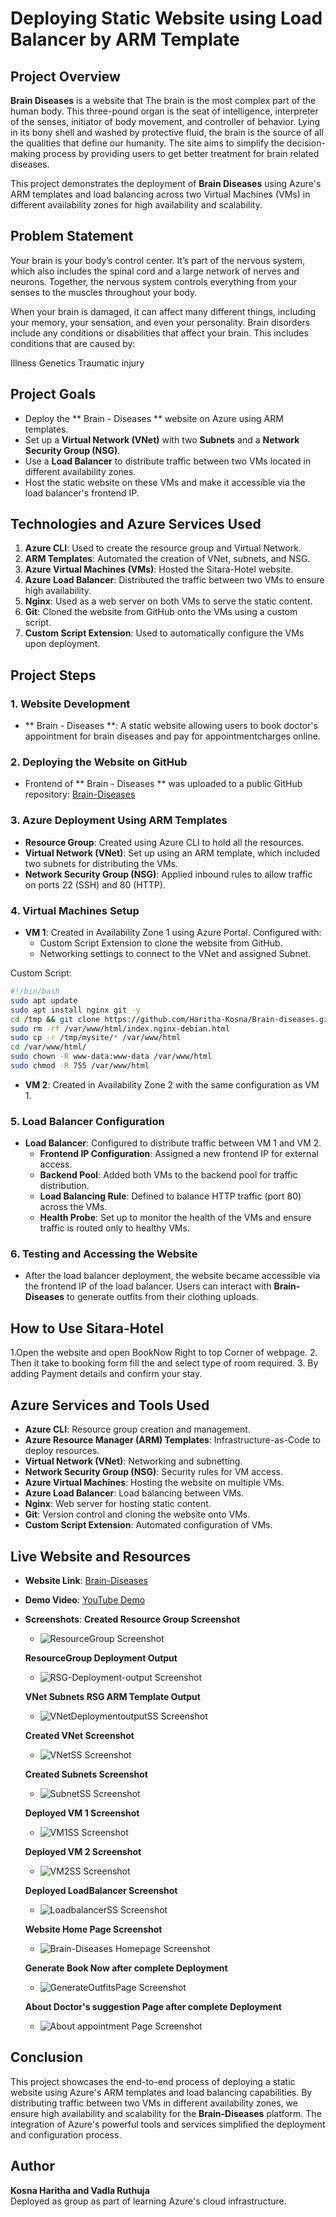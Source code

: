 # Deploying Static Website using Load Balancer by ARM Template

## Project Overview

**Brain Diseases** is a website that The brain is the most complex part of the human body. This three-pound organ is the seat of intelligence, interpreter of the senses, initiator of body movement, and controller of behavior. Lying in its bony shell and washed by protective fluid, the brain is the source of all the qualities that define our humanity. The site aims to simplify the decision-making process by providing users to get better treatment for brain related diseases. 

This project demonstrates the deployment of **Brain Diseases** using Azure's ARM templates and load balancing across two Virtual Machines (VMs) in different availability zones for high availability and scalability.

## Problem Statement

Your brain is your body’s control center. It’s part of the nervous system, which also includes the spinal cord and a large network of nerves and neurons. Together, the nervous system controls everything from your senses to the muscles throughout your body.

When your brain is damaged, it can affect many different things, including your memory, your sensation, and even your personality. Brain disorders include any conditions or disabilities that affect your brain. This includes conditions that are caused by:

Illness
Genetics
Traumatic injury

## Project Goals

- Deploy the ** Brain - Diseases ** website on Azure using ARM templates.
- Set up a **Virtual Network (VNet)** with two **Subnets** and a **Network Security Group (NSG)**.
- Use a **Load Balancer** to distribute traffic between two VMs located in different availability zones.
- Host the static website on these VMs and make it accessible via the load balancer's frontend IP.

## Technologies and Azure Services Used

1. **Azure CLI**: Used to create the resource group and Virtual Network.
2. **ARM Templates**: Automated the creation of VNet, subnets, and NSG.
3. **Azure Virtual Machines (VMs)**: Hosted the Sitara-Hotel website.
4. **Azure Load Balancer**: Distributed the traffic between two VMs to ensure high availability.
5. **Nginx**: Used as a web server on both VMs to serve the static content.
6. **Git**: Cloned the website from GitHub onto the VMs using a custom script.
7. **Custom Script Extension**: Used to automatically configure the VMs upon deployment.

## Project Steps

### 1. Website Development
- ** Brain - Diseases **: A static website allowing users to book doctor's appointment for brain diseases and pay for appointmentcharges online.

### 2. Deploying the Website on GitHub
- Frontend of  ** Brain - Diseases ** was uploaded to a public GitHub repository: [Brain-Diseases](https://github.com/CHinnaSR/Sitara-Hotel.git)

### 3. Azure Deployment Using ARM Templates
- **Resource Group**: Created using Azure CLI to hold all the resources.
- **Virtual Network (VNet)**: Set up using an ARM template, which included two subnets for distributing the VMs.
- **Network Security Group (NSG)**: Applied inbound rules to allow traffic on ports 22 (SSH) and 80 (HTTP).
  
### 4. Virtual Machines Setup
- **VM 1**: Created in Availability Zone 1 using Azure Portal. Configured with:
  - Custom Script Extension to clone the website from GitHub.
  - Networking settings to connect to the VNet and assigned Subnet.
  
 Custom Script:
  ```bash
  #!/bin/bash
  sudo apt update
  sudo apt install nginx git -y
  cd /tmp && git clone https://github.com/Haritha-Kosna/Brain-diseases.git mysite
  sudo rm -rf /var/www/html/index.nginx-debian.html
  sudo cp -r /tmp/mysite/* /var/www/html
  cd /var/www/html/
  sudo chown -R www-data:www-data /var/www/html
  sudo chmod -R 755 /var/www/html
  ```
- **VM 2**: Created in Availability Zone 2 with the same configuration as VM 1.

### 5. Load Balancer Configuration
- **Load Balancer**: Configured to distribute traffic between VM 1 and VM 2.
  - **Frontend IP Configuration**: Assigned a new frontend IP for external access.
  - **Backend Pool**: Added both VMs to the backend pool for traffic distribution.
  - **Load Balancing Rule**: Defined to balance HTTP traffic (port 80) across the VMs.
  - **Health Probe**: Set up to monitor the health of the VMs and ensure traffic is routed only to healthy VMs.

### 6. Testing and Accessing the Website
- After the load balancer deployment, the website became accessible via the frontend IP of the load balancer. Users can interact with **Brain-Diseases** to generate outfits from their clothing uploads.

## How to Use Sitara-Hotel

1.Open the website and open BookNow Right to top Corner of webpage.
2. Then it take to booking form fill the  and select type of room required.
3. By adding Payment details and confirm your stay.

## Azure Services and Tools Used

- **Azure CLI**: Resource group creation and management.
- **Azure Resource Manager (ARM) Templates**: Infrastructure-as-Code to deploy resources.
- **Virtual Network (VNet)**: Networking and subnetting.
- **Network Security Group (NSG)**: Security rules for VM access.
- **Azure Virtual Machines**: Hosting the website on multiple VMs.
- **Azure Load Balancer**: Load balancing between VMs.
- **Nginx**: Web server for hosting static content.
- **Git**: Version control and cloning the website onto VMs.
- **Custom Script Extension**: Automated configuration of VMs.

## Live Website and Resources

- **Website Link**: [Brain-Diseases](file:///C:/Users/kosna/OneDrive/Desktop/Static%20Website%20of%20Brain%20Disease/html/index.html)
- **Demo Video**: [YouTube Demo](https://youtube.com/example)
- **Screenshots**:
  **Created Resource Group Screenshot**
  - ![ResourceGroup Screenshot](https://github.com/Haritha-Kosna/Brain-diseases/blob/main/Screenshot%202024-09-12%20072415.png)
    
  **ResourceGroup Deployment Output**
  - ![RSG-Deployment-output Screenshot](https://github.com/CHinnaSR/Sitara-Hotel/blob/main/Rgoutput.png)

  **VNet Subnets RSG ARM Template Output**
  - ![VNetDeploymentoutputSS Screenshot](https://github.com/CHinnaSR/Sitara-Hotel/blob/main/NSG%20%26Vnet.png)

   **Created VNet Screenshot** 
  - ![VNetSS Screenshot](vnet.png )

  **Created Subnets Screenshot**
  - ![SubnetSS Screenshot](https://github.com/CHinnaSR/Sitara-Hotel/blob/main/Subnet.png)

   **Deployed VM 1 Screenshot**
  - ![VM1SS Screenshot](https://github.com/Haritha-Kosna/myprojectAZ/blob/main/Vm1.png)

  **Deployed VM 2 Screenshot**
  - ![VM2SS Screenshot](https://github.com/Haritha-Kosna/myprojectAZ/blob/main/Vm2.png)

  **Deployed LoadBalancer Screenshot**
  - ![LoadbalancerSS Screenshot](https://github.com/Haritha-Kosna/myprojectAZ/blob/main/LoadBalancer.png)

  **Website Home Page Screenshot**
  - ![Brain-Diseases Homepage Screenshot](https://github.com/Haritha-Kosna/Brain-diseases/blob/main/Screenshot%202024-09-04%20122507.png)

  **Generate Book Now after complete Deployment**
  - ![GenerateOutfitsPage Screenshot](https://github.com/Haritha-Kosna/myprojectAZ/blob/main/contact.png)

  **About Doctor's suggestion Page after complete Deployment**
  - ![About appointment Page Screenshot](https://github.com/Haritha-Kosna/myprojectAZ/blob/main/Doctor.png)


## Conclusion

This project showcases the end-to-end process of deploying a static website using Azure's ARM templates and load balancing capabilities. By distributing traffic between two VMs in different availability zones, we ensure high availability and scalability for the **Brain-Diseases** platform. The integration of Azure's powerful tools and services simplified the deployment and configuration process.

## Author

**Kosna Haritha and Vadla Ruthuja**  
Deployed as group as part of learning Azure's cloud infrastructure.
